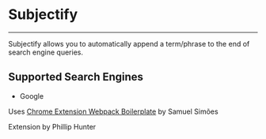 # Subjectify #
----------

Subjectify allows you to automatically append a term/phrase to the end of search engine queries.

## Supported Search Engines ##
- Google

Uses [Chrome Extension Webpack Boilerplate](https://github.com/samuelsimoes/chrome-extension-webpack-boilerplate/ "Chrome Extension Webpack Boilerplate") by Samuel Simões

Extension by Phillip Hunter